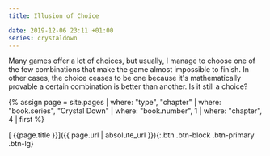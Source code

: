 ```yaml
---
title: Illusion of Choice

date: 2019-12-06 23:11 +01:00
series: crystaldown
---
```

Many games offer a lot of choices, but usually, I manage to choose one of the few combinations that make the game almost impossible to finish.
In other cases, the choice ceases to be one because it's mathematically provable a certain combination is better than another.
Is it still a choice?

{% assign page = site.pages
  | where: "type", "chapter"
  | where: "book.series", "Crystal Down"
  | where: "book.number", 1
  | where: "chapter", 4
  | first %}

[ {{page.title }}]({{ page.url | absolute_url }}){:.btn .btn-block .btn-primary .btn-lg}
<!--more-->
